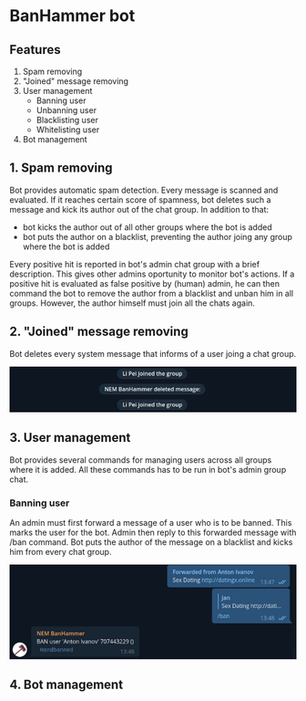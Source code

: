 # BanHammer bot

## Features
1. Spam removing
2. "Joined" message removing
3. User management
   * Banning user
   * Unbanning user
   * Blacklisting user
   * Whitelisting user
4. Bot management

## 1. Spam removing
Bot provides automatic spam detection. Every message is scanned and evaluated. If it reaches certain score of spamness, bot deletes such a message and kick its author out of the chat group. In addition to that: 
* bot kicks the author out of all other groups where the bot is added
* bot puts the author on a blacklist, preventing the author joing any group where the bot is added

Every positive hit is reported in bot's admin chat group with a brief description. This gives other admins oportunity to monitor bot's actions. If a positive hit is evaluated as false positive by (human) admin, he can then command the bot to remove the author from a blacklist and unban him in all groups. However, the author himself must join all the chats again.

## 2. "Joined" message removing
Bot deletes every system message that informs of a user joing a chat group.

![Joined message removed](sc-removed.png)

## 3. User management
Bot provides several commands for managing users across all groups where it is added. All these commands has to be run in bot's admin group chat.

### Banning user
An admin must first forward a message of a user who is to be banned. This marks the user for the bot. Admin then reply to this forwarded message with /ban command. Bot puts the author of the message on a blacklist and kicks him from every chat group.

![User banned](sc-banned.png)

## 4. Bot management

